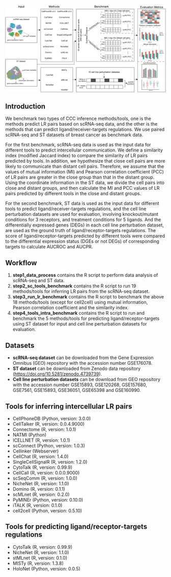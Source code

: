 ![](https://github.com/SunXQlab/CCC-Benchmark/blob/main/workflow.png)

## Introduction

We benchmark two types of CCC inference methods/tools, one is the methods predict LR pairs based on scRNA-seq
data, and the other is the methods that can predict
ligand/receiver-targets regulations. We use paired scRNA-seq and ST datasets of
breast cancer as benchmark data.

For the first benchmark, scRNA-seq data is used as the input data for
different tools to predict intercellular communication. We define a
similarity index (modified Jaccard index) to compare the similarity of
LR pairs predicted by tools. In addition, we hypothesize that close cell
pairs are more likely to communicate than distant cell pairs. Therefore,
we assume that the values of mutual information (MI) and Pearson correlation
coefficient (PCC) of LR pairs are greater in the close group than that in the
distant group. Using the coordinate information in the ST data, we
divide the cell pairs into close and distant groups, and then calculate
the MI and PCC values of LR pairs predicted by different tools in the close and distant
groups.

For the second benchmark, ST data is used as the input data for
different tools to predict ligand/receiver-targets regulations, and the cell line
perturbation datasets are used for evaluation, involving knockout/mutant
conditions for 3 receptors, and treatment conditions for 5 ligands. And
the differentially expressed genes (DEGs) in each cell line perturbation dataset, are used as the ground truth of
ligand/receptor-targets regulations. The score of
ligand/receptor-targets predicted by different tools were compared to
the differential expression status (DGEs or not DEGs) of corresponding
targets to calculate AUCROC and AUCPR.

## Workflow

1.  **step1\_data\_process** contains the R script to perform data
    analysis of scRNA-seq and ST data.
2.  **step2\_sc\_tools\_benchmark** contains the R script to run 19
    methods/tools for inferring LR pairs from the scRNA-seq dataset.
3.  **step3\_run\_lr\_benchmark** contains the R script to benchmark the
    above 18 methods/tools (except for cell2cell) using mutual
    information, Pearson correlation coefficient and the similarity index.
4.  **step4\_tools\_intra\_benchmark** contains the R script to run and
    benchmark the 5 methods/tools for predicting ligand/receptor-targets
    using ST dataset for input and cell line perturbation datasets for
    evaluation.

## Datasets

-   **scRNA-seq dataset** can be downloaded from the Gene Expression
    Omnibus (GEO) repository with the accession number GSE176078.
-   **ST dataset** can be downloaded from Zenodo data repository
    (<https://doi.org/10.5281/zenodo.4739739>).
-   **Cell line perturbation datasets** can be download from GEO
    repository with the accession number GSE15893, GSE120268, GSE157680,
    GSE7561, GSE15893, GSE36051, GSE65398 and GSE160990.

## Tools for inferring intercellular LR pairs 

-   CellPhoneDB (Python, version: 3.0.0)
-   CellTalker (R, version: 0.0.4.9000)
-   Connectome (R, version: 1.0.1)
-   NATMI (Python)
-   ICELLNET (R, version: 1.0.1)
-   scConnect (Python, version: 1.0.3)
-   Cellinker (Webserver)
-   CellChat (R, version: 1.4.0)
-   SingleCellSignalR (R, version: 1.2.0)
-   CytoTalk (R, version: 0.99.9)
-   CellCall (R, version: 0.0.0.9000)
-   scSeqComm (R, version: 1.0.0)
-   NicheNet (R, version: 1.1.0)
-   Domino (R, version: 0.1.1)
-   scMLnet (R, version: 0.2.0)
-   PyMINEr (Python, version: 0.10.0)
-   iTALK (R, version: 0.1.0)
-   cell2cell (Python, version: 0.5.10)

## Tools for predicting ligand/receptor-targets regulations

-   CytoTalk (R, version: 0.99.9)
-   NicheNet (R, version: 1.1.0)
-   stMLnet (R, version: 0.1.0)
-   MISTy (R, version: 1.3.8)
-   HoloNet (Python, version: 0.0.5)
